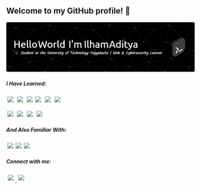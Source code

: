 ## Welcome to my GitHub profile! 👋

![Ilham Aditya](img/github-header-image.png)

##### I Have Learned:

<img src="https://img.shields.io/badge/HTML5-E34F26?style=for-the-badge&logo=html5&logoColor=white" style="display:inline-block; margin:3px;" />  <img src="https://img.shields.io/badge/CSS3-1572B6?style=for-the-badge&logo=css3&logoColor=white" style="display:inline-block; margin:3px;" />   <img src="https://img.shields.io/badge/JavaScript-323330?style=for-the-badge&logo=javascript&logoColor=F7DF1E" style="display:inline-block; margin:3px;" /><img src="https://img.shields.io/badge/PHP-777BB4?style=for-the-badge&logo=php&logoColor=white" style="display:inline-block; margin:3px;" />   <img src="https://img.shields.io/badge/Laravel-FF2D20?style=for-the-badge&logo=laravel&logoColor=white" style="display:inline-block; margin:3px;" />  <img src="https://img.shields.io/badge/Tailwind_CSS-38B2AC?style=for-the-badge&logo=tailwind-css&logoColor=white" style="display:inline-block; margin:3px;" />

<img src="https://img.shields.io/badge/MySQL-005C84?style=for-the-badge&logo=mysql&logoColor=white" style="display:inline-block; margin:3px;" />  <img src="https://img.shields.io/badge/GIT-E44C30?style=for-the-badge&logo=git&logoColor=white" style="display:inline-block; margin:3px;" />  <img src="https://img.shields.io/badge/Laragon-0E83CD?style=for-the-badge&logo=Laragon&logoColor=white" style="display:inline-block; margin:3px;" />  <img src="https://img.shields.io/badge/Xampp-F37623?style=for-the-badge&logo=xampp&logoColor=white" style="display:inline-block; margin:3px;" />

##### And Also Familiar With:

<img src="https://img.shields.io/badge/Burpsuite-FF6633?style=for-the-badge&logo=burpsuite&logoColor=white" style="display:inline-block; margin:3px;" /><img src="https://img.shields.io/badge/Metasploit-2596CD?style=for-the-badge&logo=metasploit&logoColor=white" style="display:inline-block; margin:3px;" /><img src="https://img.shields.io/badge/Bugcrowd-F26822?style=for-the-badge&logo=bugcrowd&logoColor=white" style="display:inline-block; margin:3px;" />

##### Connect with me:

<a href="https://instagram.com/ilhmadty__" target="_blank">
  <img src="https://img.shields.io/badge/Instagram-E4405F?style=for-the-badge&logo=instagram&logoColor=white" style="display:inline-block; margin:4px;" />
</a>
<a href="https://www.linkedin.com/in/ilham-aditya-0a78a7312" target="_blank">
  <img src="https://img.shields.io/badge/LinkedIn-0077B5?style=for-the-badge&logo=linkedin&logoColor=white" style="display:inline-block; margin:4px;" />
</a>